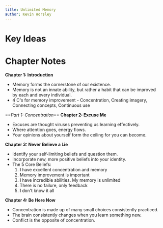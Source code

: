 ```yaml
---
title: Unlimited Memory
author: Kevin Horsley
---
```

# Key Ideas

# Chapter Notes
**Chapter 1: Introduction**
- Memory forms the cornerstone of our existence.
- Memory is not an innate ability, but rather a habit that can be improved by each and every individual.
- 4 C's for memory improvement - Concentration, Creating imagery, Connecting concepts, Continuous use

==*Part 1: Concentration*==
**Chapter 2: Excuse Me**
- Excuses are thought viruses preventing us learning effectively.
- Where attention goes, energy flows.
- Your opinions about yourself form the ceiling for you can become.

**Chapter 3: Never Believe a Lie**
- Identify your self-limiting beliefs and question them.
- Incorporate new, more positive beliefs into your identity.
- The 5 Core Beliefs:
	1) I have excellent concentration and memory
	2) Memory improvement is important
	3) I have incredible abilities. My memory is unlimited
	4) There is no failure, only feedback
	5) I don't know it all

**Chapter 4: Be Here Now**
- Concentration is made up of many small choices consistently practiced.
- The brain consistently changes when you learn something new.
- Conflict is the opposite of concentration.

